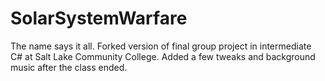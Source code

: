 # SolarSystemWarfare
The name says it all.
Forked version of final group project in intermediate C# at Salt Lake Community College. Added a few tweaks and background music after the class ended.
